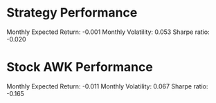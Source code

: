 # Strategy Performance
Monthly Expected Return: -0.001
Monthly Volatility: 0.053
Sharpe ratio: -0.020
# Stock AWK Performance
Monthly Expected Return: -0.011
Monthly Volatility: 0.067
Sharpe ratio: -0.165
